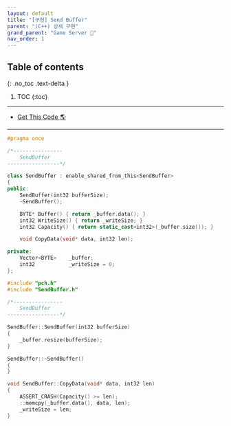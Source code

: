 ```yaml
---
layout: default
title: "[구현] Send Buffer"
parent: "(C++) 상세 구현"
grand_parent: "Game Server 👾"
nav_order: 1
---
```


## Table of contents
{: .no_toc .text-delta }

1. TOC
{:toc}

---

* [Get This Code 🌎](https://github.com/EasyCoding-7/Windows_Game_Server_Tutorial/tree/RA-Tag-21)

---

```cpp
#pragma once

/*----------------
	SendBuffer
-----------------*/

class SendBuffer : enable_shared_from_this<SendBuffer>
{
public:
	SendBuffer(int32 bufferSize);
	~SendBuffer();

	BYTE* Buffer() { return _buffer.data(); }
	int32 WriteSize() { return _writeSize; }
	int32 Capacity() { return static_cast<int32>(_buffer.size()); }

	void CopyData(void* data, int32 len);

private:
	Vector<BYTE>	_buffer;
	int32			_writeSize = 0;
};
```

```cpp
#include "pch.h"
#include "SendBuffer.h"

/*----------------
	SendBuffer
-----------------*/

SendBuffer::SendBuffer(int32 bufferSize)
{
	_buffer.resize(bufferSize);
}

SendBuffer::~SendBuffer()
{
}

void SendBuffer::CopyData(void* data, int32 len)
{
	ASSERT_CRASH(Capacity() >= len);
	::memcpy(_buffer.data(), data, len);
	_writeSize = len;
}
```